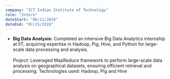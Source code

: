 ```yaml
---
company: "ICT Indian Institute of Technology"
role: "Intern"
dateStart: "06/11/2019"
dateEnd: "07/15/2019"
---
```


- **Big Data Analysis:** Completed an intensive Big Data Analytics internship at IIT, acquiring expertise in Hadoop, Pig, Hive,
and Python for large-scale data processing and analysis.
<br><br>*Project:* Leveraged MapReduce framework to perform large-scale data analysis on geographical datasets, ensuring
efficient retrieval and processing.
Technologies used: Hadoop, Pig and Hive

